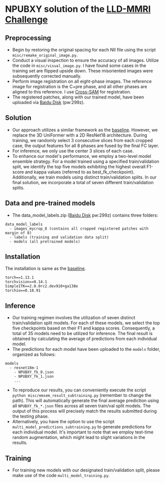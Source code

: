 # NPUBXY solution of the [LLD-MMRI Challenge](https://github.com/LMMMEng/LLD-MMRI2023)


## Preprocessing
- Begin by restoring the original spacing for each NII file using the script  ```misc/remake_original_image.py```.
- Conduct a visual inspection to ensure the accuracy of all images. Utilize the code in  ```misc/visual_image.py```.
I have found some cases in the training set are flipped upside down. These misoriented images were subsequently corrected manually.
- Perform image registration on all eight-phase images. The reference image for registration is the C+pre phase, and all other phases are aligned to this reference. 
I use [Cross-SAM](https://arxiv.org/pdf/2307.03535.pdf) for registration.
- The registered patches, along with our trained model, have been uploaded via [Baidu Disk](https://pan.baidu.com/s/1WTeRtFqzvSmpHtzoqNzHdQ?pwd=299z)
  (pw:299z).



## Solution

- Our approach utilizes a similar framework as the [baseline](https://github.com/LMMMEng/LLD-MMRI2023/tree/main/main). However, we replace the 3D UniFormer with a 2D ResNet18 architecture. 
During training, we randomly select 3 consecutive slices from each cropped case, the output features
for all 8 phases are fused by the final FC layer.
- For inference, we only use the center 3 slices of each case.
- To enhance our model's performance, we employ a two-level model ensemble strategy. For a model trained using a specified train/validation split,
we identify the top five models exhibiting the highest overall F1-score and kappa values (referred to as best_fk_checkpoint).
Additionally, we train models using distinct train/validation splits. In our final solution, we incorporate a total of seven different train/validation splits.

## Data and pre-trained models
- The data_model_labels.zip ([Baidu Disk](https://pan.baidu.com/s/1WTeRtFqzvSmpHtzoqNzHdQ?pwd=299z) pw:299z) contains three folders:
```
data_model_labels
  - images_mycrop_8 (contains all cropped registered patches with margin of 8)
  - labels (training and validation data split)
  - models (all pretrained models)
```

## Installation
The installation is same as the [baseline](https://github.com/LMMMEng/LLD-MMRI2023/tree/main/main).
```
torch==1.13.1
torchvision==0.14.1
SimpleITK==2.0.0rc2.dev910+ga138e
torchio==0.18.91
```
## Inference
- Our training regimen involves the utilization of seven distinct train/validation split models. For each of these models,
we select the top five checkpoints based on their F1 and kappa scores. Consequently, a total of 35 models need to be utilized
for inference. The final result is obtained by calculating the average of predictions from each individual model.
- The predictions for each model have been uploaded to the ```models``` folder, organized as follows:
```
models
  - resnet18m-1
    - NPUBXY_fk_0.json
    - NPUBXY_fk_1.json
    ...
```
- To reproduce our results, you can conveniently execute the script  ```python misc/emsem_result_subtraining.py``` (remember to change the path).
This will automatically generate the final average prediction using all ```NPUBXY_fk_*.json``` files across all seven train/val split models.
The output of this process will precisely match the results submitted during the testing phase.
- Alternatively, you have the option to use the script ```multi_model_predictions_subtraining.py``` to  generate 
predictions for each individual model. It's important to note that we employ test-time random augmentation, which might
lead to slight variations in the results.

## Training
- For training new models with our designated train/validation split, please make use of the code ```multi_model_training.py```.


